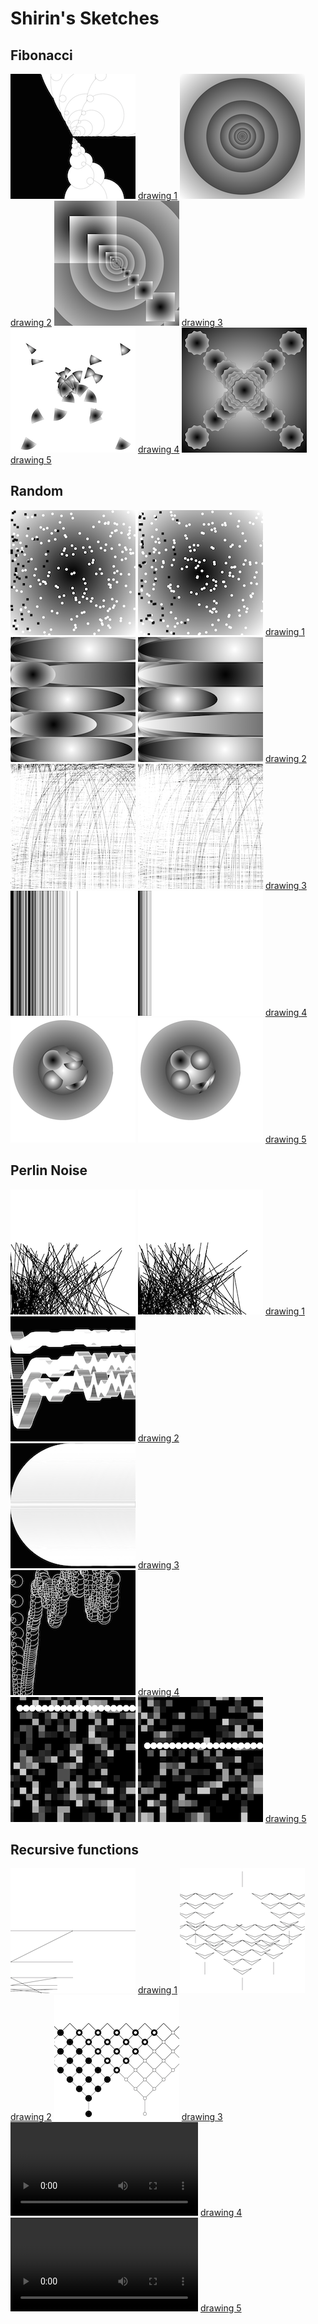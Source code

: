 # Shirin's Sketches

## Fibonacci
![drawing 1](Shirin/plotdevice/output1.png)
[drawing 1](Shirin/plotdevice/drawing1.pv)
![drawing 2](Shirin/plotdevice/output2.png)
[drawing 2](Shirin/plotdevice/drawing2.pv)
![drawing 3](Shirin/plotdevice/output3.png)
[drawing 3](Shirin/plotdevice/drawing3.pv)
![drawing 4](Shirin/plotdevice/output4.png)
[drawing 4](Shirin/plotdevice/drawing4.pv)
![drawing 5](Shirin/plotdevice/output5.png)
[drawing 5](Shirin/plotdevice/drawing5.pv)
## Random
![drawing 1](Shirin/random/1.png)
![drawing 1](Shirin/random/1.2.png)
[drawing 1](Shirin/random/1.pv)<br/>
![drawing 2](Shirin/random/2.png)
![drawing 2](Shirin/random/2.2.png)
[drawing 2](Shirin/random/2.pv)<br/>
![drawing 3](Shirin/random/3.png)
![drawing 3](Shirin/random/3.2.png)
[drawing 3](Shirin/random/3.pv)<br/>
![drawing 4](Shirin/random/4.png)
![drawing 4](Shirin/random/4.2.png)
[drawing 4](Shirin/random/4.pv)<br/>
![drawing 5](Shirin/random/5.png)
![drawing 5](Shirin/random/5.2.png)
[drawing 5](Shirin/random/5.pv)

## Perlin Noise
![drawing 1](Shirin/noise/1.gif)
![drawing 1.2](Shirin/noise/2.gif)
[drawing 1](Shirin/noise/drawing1.pv)<br/>
![drawing 2](Shirin/noise/2.png)
[drawing 2](Shirin/noise/drawing2.pv)<br/>
![drawing 3](Shirin/noise/3.png)
[drawing 3](Shirin/noise/drawing3.pv)<br/>
![drawing 4](Shirin/noise/4.png)
[drawing 4](Shirin/noise/drawing4.pv)<br/>
![drawing 5](Shirin/noise/5.2.gif)
![drawing 5](Shirin/noise/5.gif)
[drawing 5](Shirin/noise/drawing5.pv)

## Recursive functions
![drawing 1](Shirin/rf/2.png)
[drawing 1](Shirin/rf/2.pv)
![drawing 2](Shirin/rf/3.png)
[drawing 2](Shirin/rf/3.pv)
![drawing 3](Shirin/rf/4.png)
[drawing 3](Shirin/rf/4.pv)
![drawing 4](Shirin/rf/5.mov)
[drawing 4](Shirin/rf/5.pv)  
![drawing 5](Shirin/rf/6.mov)
[drawing 5](Shirin/rf/6.pv)        
